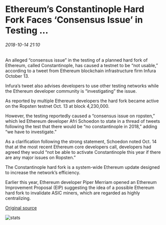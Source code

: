 # Ethereum’s Constantinople Hard Fork Faces ‘Consensus Issue’ in Testing ...

###### 2018-10-14 21:10

An alleged “consensus issue” in the testing of a planned hard fork of Ethereum, called Constantinople, has caused a testnet to be “not usable,” according to a tweet from Ethereum blockchain infrastructure firm Infura October 13.

Infura’s tweet also advises developers to use other testing networks while the Ethereum developer community is “investigating” the issue.

As reported by multiple Ethereum developers the hard fork became active on the Ropsten testnet Oct. 13 at block 4,230,000.

However, the testing reportedly caused a “consensus issue on ropsten,” which led Ethereum developer Afri Schoedon to state in a thread of tweets following the test that there would be “no constantinople in 2018,” adding “we have to investigate.”

As a clarification following the strong statement, Schoedon noted Oct. 14 that at the most recent Ethereum core developers call, developers had agreed they would “not be able to activate Constantinople this year if there are any major issues on Ropsten.”

The Constantinople hard fork is a system-wide Ethereum update designed to increase the network’s efficiency.

Earlier this year, Ethereum developer Piper Merriam opened an Ethereum Improvement Proposal (EIP) suggesting the idea of a possible Ethereum hard fork to invalidate ASIC miners, which are regarded as highly centralizing.

[Original source](https://cointelegraph.com/news/ethereums-constantinople-hard-fork-faces-consensus-issue-in-testing)

![stats](https://c.statcounter.com/11760860/0/a89fa40b/1/ "stats")